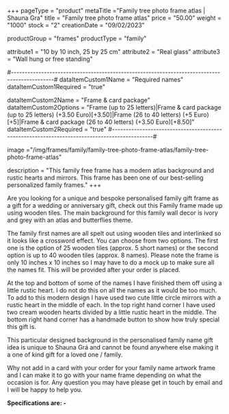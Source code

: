 +++
pageType = "product"
metaTitle ="Family tree photo frame atlas | Shauna Gra"
title = "Family tree photo frame atlas"
price = "50.00"
weight = "1000"
stock = "2"
creationDate = "09/02/2023"

productGroup = "frames"
productType = "family"
 
attribute1 = "10 by 10 inch, 25 by 25 cm" 
attribute2 = "Real glass"
attribute3 = "Wall hung or free standing"
 
#---------------------------------------------------------------------------------------------#
dataItemCustom1Name = "Required names"
dataItemCustom1Required = "true"

dataItemCustom2Name = "Frame & card package"
dataItemCustom2Options = "Frame (up to 25 letters)|Frame & card package (up to 25 letters) (+3.50 Euro)[+3.50]|Frame (26 to 40 letters) (+5 Euro)[+5]|Frame & card package (26 to 40 letters) (+3.50 Euro)[+8.50]"
dataItemCustom2Required = "true"
#---------------------------------------------------------------------------------------------#
 
image ="/img/frames/family/family-tree-photo-frame-atlas/family-tree-photo-frame-atlas"

description = "This family free frame has a modern atlas background and rustic hearts and mirrors. This frame has been one of our best-selling personalized family frames."
+++

Are you looking for a unique and bespoke personalised family gift frame as a gift for a wedding or anniversary gift, check out this Family frame made up using wooden tiles. The main background for this family wall decor is ivory and grey with an atlas and butterflies theme.

The family first names are all spelt out using wooden tiles and interlinked so it looks like a crossword effect. You can choose from two options. The first one is the option of 25 wooden tiles (approx. 5 short names) or the second option is up to 40 wooden tiles (approx. 8 names). Please note the frame is only 10 inches x 10 inches so I may have to do a mock up to make sure all the names fit. This will be provided after your order is placed.

At the top and bottom of some of the names I have finished them off using a little rustic heart. I do not do this on all the names as it would be too much. To add to this modern design I have used two cute little circle mirrors with a rustic heart in the middle of each. In the top right hand corner I have used two cream wooden hearts divided by a little rustic heart in the middle. The bottom right hand corner has a handmade button to show how truly special this gift is.

This particular designed background in the personalised family name gift idea is unique to Shauna Grá and cannot be found anywhere else making it a one of kind gift for a loved one / family.

Why not add in a card with your order for your family name artwork frame and I can make it to go with your name frame depending on what the occasion is for. Any question you may have please get in touch by email and I will be happy to help you.

**Specifications are: -**
